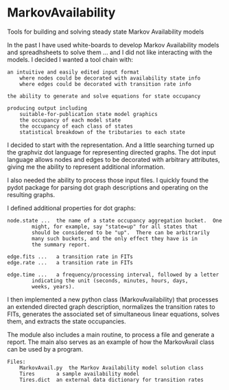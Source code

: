 MarkovAvailability
=================
Tools for building and solving steady state Markov Availability models

In the past I have used white-boards to develop Markov Availability models
and spreadhsheets to solve them ... and I did not like interacting with the
models.  I decided I wanted a tool chain with:

	an intuitive and easily edited input format
		where nodes could be decorated with availability state info
		where edges could be decorated with transition rate info

	the ability to generate and solve equations for state occupancy

	producing output including
		suitable-for-publication state model graphics
		the occupancy of each model state
		the occupancy of each class of states
		statistical breakdown of the tributaries to each state

I decided to start with the representation.  And a little searching turned up the 
graphviz dot language for representing directed graphs.  The dot input language
allows nodes and edges to be decorated with arbitrary attributes, giving me the
ability to represent additional information.

I also needed the ability to process those input files.  I quickly found the pydot
package for parsing dot graph descriptions and operating on the resulting graphs.

I defined additional properties for dot graphs:

	node.state ...	the name of a state occupancy aggregation bucket.  One
			might, for example, say "state=up" for all states that
			should be considered to be "up".  There can be arbitrarily
			many such buckets, and the only effect they have is in
			the summary report.

	edge.fits ...	a transition rate in FITs
	edge.rate ...	a transition rate in FITs

	edge.time ...	a frequency/processing interval, followed by a letter
			indicating the unit (seconds, minutes, hours, days,
			weeks, years).

I then implemented a new python class (MarkovAvailability) that processes an
extended directed graph description, normalizes the transition rates to FITs,
generates the associated set of simultaneous linear equations, solves them,
and extracts the state occupancies.

The module also includes a main routine, to process a file and generate a report.
The main also serves as an example of how the MarkovAvail class can be used by a program.

	Files:
		MarkovAvail.py	the Markov Availability model solution class
		Tires		a sample availability model
		Tires.dict	an external data dictionary for transition rates

